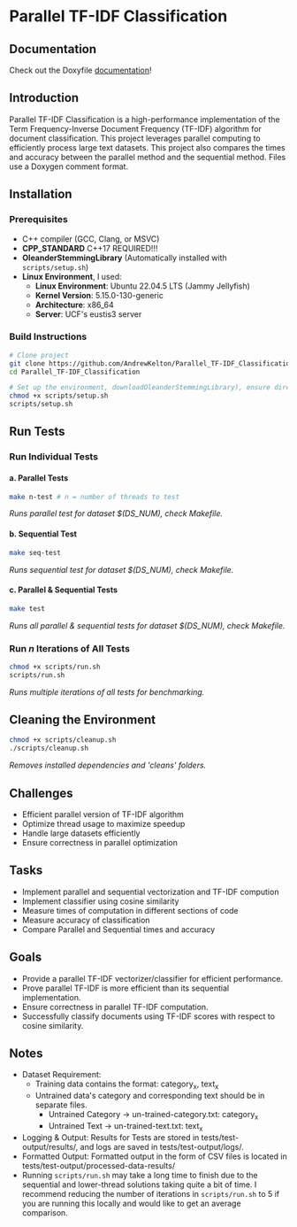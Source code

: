 # Parallel TF-IDF Classification

## Documentation
Check out the Doxyfile <a href="https://andrewkelton.me/parallel-tf-idf-project/index.html" target="_blank">documentation</a>!
<!--<a href="https://andrewkelton.me/parallel-tf-idf-project/index.html" target="_blank">Documentation</a> -->

## Introduction
Parallel TF-IDF Classification is a high-performance implementation of the Term Frequency-Inverse Document Frequency (TF-IDF) algorithm for document classification. This project leverages parallel computing to efficiently process large text datasets. This project also compares the times and accuracy between the parallel method and the sequential method. Files use a Doxygen comment format.

## Installation
### Prerequisites
- C++ compiler (GCC, Clang, or MSVC)
- **CPP_STANDARD** C++17 REQUIRED!!!
- **OleanderStemmingLibrary** (Automatically installed with `scripts/setup.sh`)
- **Linux Environment**, I used:
    - **Linux Environment**: Ubuntu 22.04.5 LTS (Jammy Jellyfish)  
    - **Kernel Version**: 5.15.0-130-generic  
    - **Architecture**: x86_64  
    - **Server**: UCF's eustis3 server

### Build Instructions
```bash
# Clone project
git clone https://github.com/AndrewKelton/Parallel_TF-IDF_Classification.git
cd Parallel_TF-IDF_Classification

# Set up the environment, downloadOleanderStemmingLibrary), ensure directories are present
chmod +x scripts/setup.sh
scripts/setup.sh 
```

## Run Tests
### Run Individual Tests
#### a. Parallel Tests
```bash
make n-test # n = number of threads to test
```
_Runs parallel test for dataset $(DS_NUM), check Makefile._
#### b. Sequential Test
```bash
make seq-test
```
_Runs sequential test for dataset $(DS_NUM), check Makefile._

#### c. Parallel & Sequential Tests
```bash
make test 
```
_Runs all parallel & sequential tests for dataset $(DS_NUM), check Makefile._

### Run _n_ Iterations of All Tests
```bash
chmod +x scripts/run.sh
scripts/run.sh
```
_Runs multiple iterations of all tests for benchmarking._


## Cleaning the Environment
```bash
chmod +x scripts/cleanup.sh
./scripts/cleanup.sh
```
_Removes installed dependencies and 'cleans' folders._


## Challenges
* Efficient parallel version of TF-IDF algorithm
* Optimize thread usage to maximize speedup
* Handle large datasets efficiently
* Ensure correctness in parallel optimization

## Tasks
* Implement parallel and sequential vectorization and TF-IDF compution
* Implement classifier using cosine similarity
* Measure times of computation in different sections of code
* Measure accuracy of classification
* Compare Parallel and Sequential times and accuracy

## Goals
* Provide a parallel TF-IDF vectorizer/classifier for efficient performance.
* Prove parallel TF-IDF is more efficient than its sequential implementation.
* Ensure correctness in parallel TF-IDF computation.
* Successfully classify documents using TF-IDF scores with respect to cosine similarity.


## Notes
* Dataset Requirement: 
    * Training data contains the format: category<sub>x</sub>, text<sub>x</sub>
    * Untrained data's category and corresponding text should be in separate files. 
        - Untrained Category → un-trained-category.txt: category<sub>x</sub>
        - Untrained Text → un-trained-text.txt: text<sub>x</sub>
* Logging & Output: Results for Tests are stored in tests/test-output/results/, and logs are saved in tests/test-output/logs/. 
* Formatted Output: Formatted output in the form of CSV files is located in tests/test-output/processed-data-results/
* Running `scripts/run.sh` may take a long time to finish due to the sequential and lower-thread solutions taking quite a bit of time. I recommend reducing the number of iterations in `scripts/run.sh` to 5 if you are running this locally and would like to get an average comparison.
